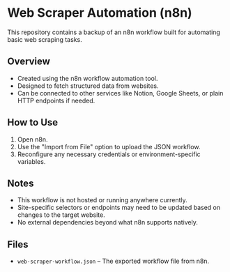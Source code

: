 # Web Scraper Automation (n8n)

This repository contains a backup of an n8n workflow built for automating basic web scraping tasks.

## Overview

- Created using the n8n workflow automation tool.
- Designed to fetch structured data from websites.
- Can be connected to other services like Notion, Google Sheets, or plain HTTP endpoints if needed.

## How to Use

1. Open n8n.
2. Use the "Import from File" option to upload the JSON workflow.
3. Reconfigure any necessary credentials or environment-specific variables.

## Notes

- This workflow is not hosted or running anywhere currently.
- Site-specific selectors or endpoints may need to be updated based on changes to the target website.
- No external dependencies beyond what n8n supports natively.

## Files

- `web-scraper-workflow.json` – The exported workflow file from n8n.

